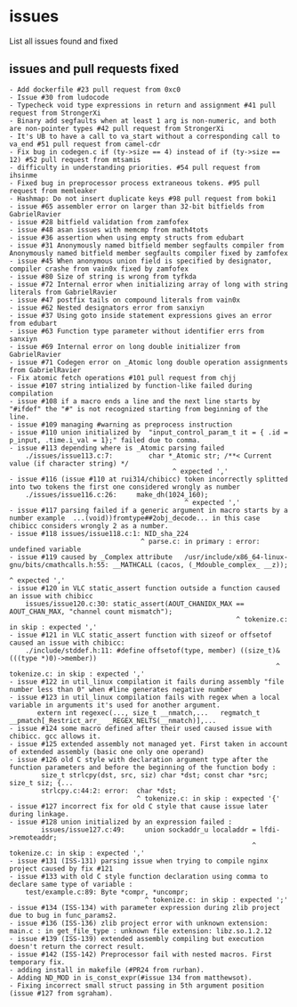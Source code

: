 # issues

List all issues found and fixed

## issues and pull requests fixed

    - Add dockerfile #23 pull request from 0xc0
    - Issue #30 from ludocode
    - Typecheck void type expressions in return and assignment #41 pull request from StrongerXi
    - Binary add segfaults when at least 1 arg is non-numeric, and both are non-pointer types #42 pull request from StrongerXi
    - It's UB to have a call to va_start without a corresponding call to va_end #51 pull request from camel-cdr
    - Fix bug in codegen.c if (ty->size == 4) instead of if (ty->size == 12) #52 pull request from mtsamis
    - difficulty in understanding priorities. #54 pull request from ihsinme
    - Fixed bug in preprocessor process extraneous tokens. #95 pull request from memleaker
    - Hashmap: Do not insert duplicate keys #98 pull request from boki1
    - issue #65 assembler error on larger than 32-bit bitfields from GabrielRavier
    - issue #28 bitfield validation from zamfofex
    - issue #48 asan issues with memcmp from math4tots
    - issue #36 assertion when using empty structs from edubart
    - issue #31 Anonymously named bitfield member segfaults compiler from Anonymously named bitfield member segfaults compiler fixed by zamfofex
    - issue #45 When anonymous union field is specified by designator, compiler crashe from vain0x fixed by zamfofex
    - issue #80 Size of string is wrong from tyfkda
    - issue #72 Internal error when initializing array of long with string literals from GabrielRavier
    - issue #47 postfix tails on compound literals from vain0x
    - issue #62 Nested designators error from sanxiyn
    - issue #37 Using goto inside statement expressions gives an error from edubart
    - issue #63 Function type parameter without identifier errs from sanxiyn
    - issue #69 Internal error on long double initializer from GabrielRavier
    - issue #71 Codegen error on _Atomic long double operation assignments from GabrielRavier
    - Fix atomic fetch operations #101 pull request from chjj
    - issue #107 string intialized by function-like failed during compilation
    - issue #108 if a macro ends a line and the next line starts by "#ifdef" the "#" is not recognized starting from beginning of the line.
    - issue #109 managing #warning as preprocess instruction
    - issue #110 union initialized by  "input_control_param_t it = { .id = p_input, .time.i_val = 1};" failed due to comma.
    - issue #113 depending where is _Atomic parsing failed
        ./issues/issue113.c:7:         char *_Atomic str; /**< Current value (if character string) */
                                             ^ expected ','
    - issue #116 (issue #110 at rui314/chibicc) token incorrectly splitted into two tokens the first one considered wrongly as number
        ./issues/issue116.c:26:     make_dh(1024_160);
                                                ^ expected ','
    - issue #117 parsing failed if a generic argument in macro starts by a number example  ...(void))fromtype##2obj_decode... in this case chibicc considers wrongly 2 as a number.
    - issue #118 issues/issue118.c:1: NID_sha_224
                                     ^ parse.c: in primary : error: undefined variable
    - issue #119 caused by _Complex attribute   /usr/include/x86_64-linux-gnu/bits/cmathcalls.h:55: __MATHCALL (cacos, (_Mdouble_complex_ __z));
                                                                                                                                ^ expected ','
    - issue #120 in VLC static_assert function outside a function caused an issue with chibicc
        issues/issue120.c:30: static_assert(AOUT_CHANIDX_MAX == AOUT_CHAN_MAX, "channel count mismatch");
                                                             ^ tokenize.c: in skip : expected ','
    - issue #121 in VLC static_assert function with sizeof or offsetof caused an issue with chibicc:
        ./include/stddef.h:11: #define offsetof(type, member) ((size_t)&(((type *)0)->member))
                                                                       ^ tokenize.c: in skip : expected ','
    - issue #122 in util_linux compilation it fails during assembly "file number less than 0" when #line generates negative number
    - issue #123 in util_linux compilation fails with regex when a local variable in arguments it's used for another argument.
           extern int regexec(..., size_t __nmatch,...   regmatch_t __pmatch[_Restrict_arr_  _REGEX_NELTS(__nmatch)],...
    - issue #124 some macro defined after their used caused issue with chibicc. gcc allows it. 
    - issue #125 extended assembly not managed yet. First taken in account of extended assembly (basic one only one operand)
    - issue #126 old C style with declaration argument type after the function parameters and before the beginning of the function body :
            size_t strlcpy(dst, src, siz) char *dst; const char *src; size_t siz; {...
            strlcpy.c:44:2: error:  char *dst;
                                    ^ tokenize.c: in skip : expected '{'
    - issue #127 incorrect fix for old C style that cause issue later during linkage.
    - issue #128 union initialized by an expression failed :
            issues/issue127.c:49:     union sockaddr_u localaddr = lfdi->remoteaddr;
                                                                 ^ tokenize.c: in skip : expected ','
    - issue #131 (ISS-131) parsing issue when trying to compile nginx project caused by fix #121                                                                
    - issue #133 with old C style function declaration using comma to declare same type of variable : 
        test/example.c:89: Byte *compr, *uncompr;
                                      ^ tokenize.c: in skip : expected ';'
    - issue #134 (ISS-134) with parameter expression during zlib project due to bug in func_params2.                                     
    - issue #136 (ISS-136) zlib project error with unknown extension: main.c : in get_file_type : unknown file extension: libz.so.1.2.12                             
    - issue #139 (ISS-139) extended assembly compiling but execution doesn't return the correct result.
    - issue #142 (ISS-142) Preprocessor fail with nested macros. First temporary fix.
    - adding install in makefile (#PR24 from rurban). 
    - Adding ND_MOD in is_const_expr(#issue 134 from matthewsot). 
    - Fixing incorrect small struct passing in 5th argument position (issue #127 from sgraham).
